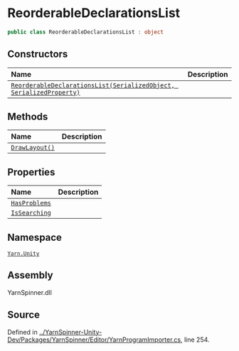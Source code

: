 # ReorderableDeclarationsList

```csharp
public class ReorderableDeclarationsList : object
```

## Constructors

| Name | Description |
| :--- | :--- |
| [`ReorderableDeclarationsList(SerializedObject, SerializedProperty)`](reorderabledeclarationslist._ctor-serializedobject-serializedproperty.md) |  |

## Methods

| Name | Description |
| :--- | :--- |
| [`DrawLayout()`](reorderabledeclarationslist.drawlayout.md) |  |

## Properties

| Name | Description |
| :--- | :--- |
| [`HasProblems`](reorderabledeclarationslist.hasproblems.md) |  |
| [`IsSearching`](reorderabledeclarationslist.issearching.md) |  |

## Namespace

[`Yarn.Unity`](../)

## Assembly

YarnSpinner.dll

## Source

Defined in [../YarnSpinner-Unity-Dev/Packages/YarnSpinner/Editor/YarnProgramImporter.cs](https://github.com/YarnSpinnerTool/YarnSpinner-Unity//blob/develop/Editor/YarnProgramImporter.cs#L254), line 254.

